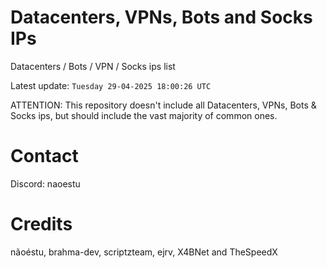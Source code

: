 # Datacenters, VPNs, Bots and Socks IPs
 
Datacenters / Bots / VPN / Socks ips list

Latest update: `Tuesday 29-04-2025 18:00:26 UTC` 

ATTENTION: This repository doesn't include all Datacenters, VPNs, Bots & Socks ips, 
but should include the vast majority of common ones.

# Contact
Discord: naoestu

# Credits
nãoéstu, brahma-dev, scriptzteam, ejrv, X4BNet and TheSpeedX
